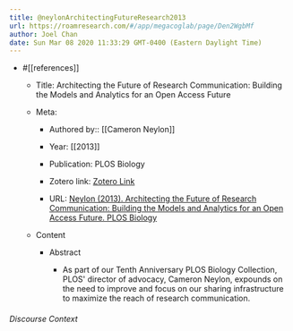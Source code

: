 ```yaml
---
title: @neylonArchitectingFutureResearch2013
url: https://roamresearch.com/#/app/megacoglab/page/Den2WgbMf
author: Joel Chan
date: Sun Mar 08 2020 11:33:29 GMT-0400 (Eastern Daylight Time)
---
```


- #[[references]]

    - Title: Architecting the Future of Research Communication: Building the Models and Analytics for an Open Access Future

    - Meta:

        - Authored by:: [[Cameron Neylon]]

        - Year: [[2013]]

        - Publication: PLOS Biology

        - Zotero link: [Zotero Link](zotero://select/items/1_37V553NT)

        - URL: [Neylon (2013). Architecting the Future of Research Communication: Building the Models and Analytics for an Open Access Future. PLOS Biology](https://journals.plos.org/plosbiology/article?id=10.1371/journal.pbio.1001691)

    - Content

        - Abstract

            - As part of our Tenth Anniversary PLOS Biology Collection, PLOS' director of advocacy, Cameron Neylon, expounds on the need to improve and focus on our sharing infrastructure to maximize the reach of research communication.

###### Discourse Context


